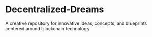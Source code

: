 # Decentralized-Dreams
A creative repository for innovative ideas, concepts, and blueprints centered around blockchain technology.
